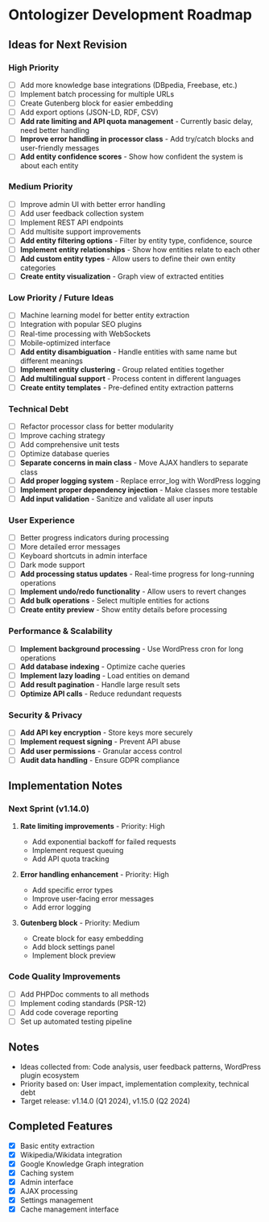 # Ontologizer Development Roadmap

## Ideas for Next Revision

### High Priority
- [ ] Add more knowledge base integrations (DBpedia, Freebase, etc.)
- [ ] Implement batch processing for multiple URLs
- [ ] Create Gutenberg block for easier embedding
- [ ] Add export options (JSON-LD, RDF, CSV)
- [ ] **Add rate limiting and API quota management** - Currently basic delay, need better handling
- [ ] **Improve error handling in processor class** - Add try/catch blocks and user-friendly messages
- [ ] **Add entity confidence scores** - Show how confident the system is about each entity

### Medium Priority
- [ ] Improve admin UI with better error handling
- [ ] Add user feedback collection system
- [ ] Implement REST API endpoints
- [ ] Add multisite support improvements
- [ ] **Add entity filtering options** - Filter by entity type, confidence, source
- [ ] **Implement entity relationships** - Show how entities relate to each other
- [ ] **Add custom entity types** - Allow users to define their own entity categories
- [ ] **Create entity visualization** - Graph view of extracted entities

### Low Priority / Future Ideas
- [ ] Machine learning model for better entity extraction
- [ ] Integration with popular SEO plugins
- [ ] Real-time processing with WebSockets
- [ ] Mobile-optimized interface
- [ ] **Add entity disambiguation** - Handle entities with same name but different meanings
- [ ] **Implement entity clustering** - Group related entities together
- [ ] **Add multilingual support** - Process content in different languages
- [ ] **Create entity templates** - Pre-defined entity extraction patterns

### Technical Debt
- [ ] Refactor processor class for better modularity
- [ ] Improve caching strategy
- [ ] Add comprehensive unit tests
- [ ] Optimize database queries
- [ ] **Separate concerns in main class** - Move AJAX handlers to separate class
- [ ] **Add proper logging system** - Replace error_log with WordPress logging
- [ ] **Implement proper dependency injection** - Make classes more testable
- [ ] **Add input validation** - Sanitize and validate all user inputs

### User Experience
- [ ] Better progress indicators during processing
- [ ] More detailed error messages
- [ ] Keyboard shortcuts in admin interface
- [ ] Dark mode support
- [ ] **Add processing status updates** - Real-time progress for long-running operations
- [ ] **Implement undo/redo functionality** - Allow users to revert changes
- [ ] **Add bulk operations** - Select multiple entities for actions
- [ ] **Create entity preview** - Show entity details before processing

### Performance & Scalability
- [ ] **Implement background processing** - Use WordPress cron for long operations
- [ ] **Add database indexing** - Optimize cache queries
- [ ] **Implement lazy loading** - Load entities on demand
- [ ] **Add result pagination** - Handle large result sets
- [ ] **Optimize API calls** - Reduce redundant requests

### Security & Privacy
- [ ] **Add API key encryption** - Store keys more securely
- [ ] **Implement request signing** - Prevent API abuse
- [ ] **Add user permissions** - Granular access control
- [ ] **Audit data handling** - Ensure GDPR compliance

## Implementation Notes

### Next Sprint (v1.14.0)
1. **Rate limiting improvements** - Priority: High
   - Add exponential backoff for failed requests
   - Implement request queuing
   - Add API quota tracking

2. **Error handling enhancement** - Priority: High
   - Add specific error types
   - Improve user-facing error messages
   - Add error logging

3. **Gutenberg block** - Priority: Medium
   - Create block for easy embedding
   - Add block settings panel
   - Implement block preview

### Code Quality Improvements
- [ ] Add PHPDoc comments to all methods
- [ ] Implement coding standards (PSR-12)
- [ ] Add code coverage reporting
- [ ] Set up automated testing pipeline

## Notes
- Ideas collected from: Code analysis, user feedback patterns, WordPress plugin ecosystem
- Priority based on: User impact, implementation complexity, technical debt
- Target release: v1.14.0 (Q1 2024), v1.15.0 (Q2 2024)

## Completed Features
- [x] Basic entity extraction
- [x] Wikipedia/Wikidata integration
- [x] Google Knowledge Graph integration
- [x] Caching system
- [x] Admin interface
- [x] AJAX processing
- [x] Settings management
- [x] Cache management interface 
